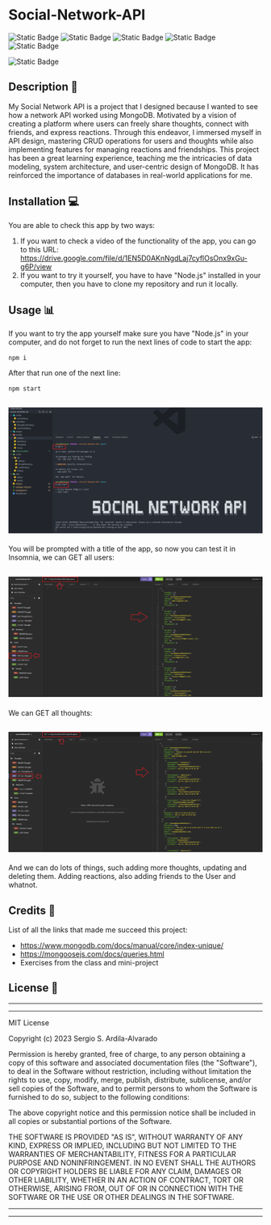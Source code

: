 # Social-Network-API
![Static Badge](https://img.shields.io/badge/JavaScript-F7DF1E?style=for-the-badge&logo=javascript&labelColor=black)
![Static Badge](https://img.shields.io/badge/mongodb%20-%20%2347A248?style=for-the-badge&logo=mongodb&labelColor=black)
![Static Badge](https://img.shields.io/badge/Express%20-%20black?style=for-the-badge&logo=Express&logoColor=white&labelColor=black&color=white)
![Static Badge](https://img.shields.io/badge/Node.js-%23339933?style=for-the-badge&logo=node.js&labelColor=black)
![Static Badge](https://img.shields.io/badge/insomnia%20-%20%234000BF?style=for-the-badge&logo=insomnia&labelColor=black)

![Static Badge](https://img.shields.io/badge/MIT-%2316A5F3?style=for-the-badge&label=License)

## Description  :bookmark_tabs:
My Social Network API is a project that I designed because I wanted to see how a network API worked using MongoDB. Motivated by a vision of creating a platform where users can freely share thoughts, connect with friends, and express reactions. Through this endeavor, I immersed myself in API design, mastering CRUD operations for users and thoughts while also implementing features for managing reactions and friendships. This project has been a great learning experience, teaching me the intricacies of data modeling, system architecture, and user-centric design of MongoDB. It has reinforced the importance of databases in real-world applications for me.

## Installation :computer:

You are able to check this app by two ways:

 1. If you want to check a video of the functionality of the app, you can go to this URL: https://drive.google.com/file/d/1EN5D0AKnNgdLaj7cyflOsOnx9xGu-g6P/view 
 2. If you want to try it yourself, you have to have "Node.js" installed in your computer, then you have to clone my repository and run it locally.

## Usage :bar_chart:

If you want to try the app yourself make sure you have "Node.js" in your computer, and do not forget to run the next lines of code to start the app:
    
    npm i

After that run one of the next line:

    npm start

 ![Running the next line.](images/image1.png)
 ---
You will be prompted with a title of the app, so now you can test it in Insomnia, we can GET all users:  

 ![Example.](images/image2.png)
 ---
We can GET all thoughts:

 ![More exmaples.](images/image3.png)
 ---
And we can do lots of things, such adding more thoughts, updating and deleting them. Adding reactions, also adding friends to the User and whatnot.
## Credits :email:

List of all the links that made me succeed this project:
- https://www.mongodb.com/docs/manual/core/index-unique/
- https://mongoosejs.com/docs/queries.html
- Exercises from the class and mini-project

## License :memo:
---
---
MIT License

Copyright (c) 2023 Sergio S. Ardila-Alvarado

Permission is hereby granted, free of charge, to any person obtaining a copy
of this software and associated documentation files (the "Software"), to deal
in the Software without restriction, including without limitation the rights
to use, copy, modify, merge, publish, distribute, sublicense, and/or sell
copies of the Software, and to permit persons to whom the Software is
furnished to do so, subject to the following conditions:

The above copyright notice and this permission notice shall be included in all
copies or substantial portions of the Software.

THE SOFTWARE IS PROVIDED "AS IS", WITHOUT WARRANTY OF ANY KIND, EXPRESS OR
IMPLIED, INCLUDING BUT NOT LIMITED TO THE WARRANTIES OF MERCHANTABILITY,
FITNESS FOR A PARTICULAR PURPOSE AND NONINFRINGEMENT. IN NO EVENT SHALL THE
AUTHORS OR COPYRIGHT HOLDERS BE LIABLE FOR ANY CLAIM, DAMAGES OR OTHER
LIABILITY, WHETHER IN AN ACTION OF CONTRACT, TORT OR OTHERWISE, ARISING FROM,
OUT OF OR IN CONNECTION WITH THE SOFTWARE OR THE USE OR OTHER DEALINGS IN THE
SOFTWARE.

---
---
